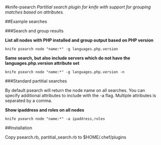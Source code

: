 #knife-psearch
*Partitial search plugin for knife with support for grouping matches based on attributes.*

##Example searches

###Search and group results

**List all nodes with PHP installed and group output based on PHP version**

`knife psearch node "name:*" -g languages.php.version`


**Same search, but also include servers which do not have the languages.php.version attribute set**

  `knife psearch node "name:*" -g languages.php.version -n`

###Standard partitial searches

By default psearch will return the node name on all searches.
You can specify additional attributes to include with the -a flag.
Multiple attributes is separated by a comma.

**Show ipaddress and roles on all nodes**

`knife psearch node "name:*" -a ipaddress,roles`

##Installation

Copy psearch.rb, partitial_search.rb to $HOME/.chef/plugins
